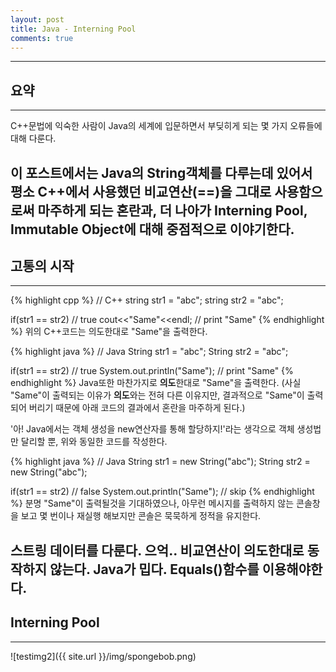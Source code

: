 ```yaml
---
layout: post
title: Java - Interning Pool
comments: true
---
```

----
## 요약
----
C++문법에 익숙한 사람이 Java의 세계에 입문하면서 부딪히게 되는 몇 가지 오류들에 대해 다룬다.

이 포스트에서는 Java의 String객체를 다루는데 있어서 평소 C++에서 사용했던 비교연산(**==**)을 그대로 사용함으로써 마주하게 되는 혼란과, 더 나아가 **Interning Pool**, **Immutable Object**에 대해 중점적으로 이야기한다.
----
## 고통의 시작
----
{% highlight cpp %}
// C++
string str1 = "abc";
string str2 = "abc";

if(str1 == str2) // true
  cout<<"Same"<<endl; // print "Same"
{% endhighlight %}
위의 C++코드는 의도한대로 "Same"을 출력한다.

{% highlight java %}
// Java
String str1 = "abc";
String str2 = "abc";

if(str1 == str2) // true
  System.out.println("Same"); // print "Same"
{% endhighlight %}
Java또한 마찬가지로 **의도**한대로 "Same"을 출력한다.
(사실 "Same"이 출력되는 이유가 **의도**와는 전혀 다른 이유지만, 결과적으로 "Same"이 출력되어 버리기 때문에 아래 코드의 결과에서 혼란을 마주하게 된다.)

'아! Java에서는 객체 생성을 new연산자를 통해 할당하지!'라는 생각으로 객체 생성법만 달리할 뿐, 위와 동일한 코드를 작성한다.

{% highlight java %}
// Java
String str1 = new String("abc");
String str2 = new String("abc");

if(str1 == str2) // false
  System.out.println("Same"); // skip
{% endhighlight %}
분명 "Same"이 출력될것을 기대하였으나, 아무런 메시지를 출력하지 않는 콘솔창을 보고 몇 번이나 재실행 해보지만 콘솔은 묵묵하게 정적을 유지한다.


스트링 데이터를 다룬다.
으억.. 비교연산이 의도한대로 동작하지 않는다. Java가 밉다.
Equals()함수를 이용해야한다.
----
## Interning Pool
----
![testimg2]({{ site.url }}/img/spongebob.png)



